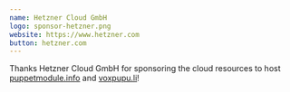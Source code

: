 ```yaml
---
name: Hetzner Cloud GmbH
logo: sponsor-hetzner.png
website: https://www.hetzner.com
button: hetzner.com
---
```


Thanks Hetzner Cloud GmbH for sponsoring the cloud resources to host [puppetmodule.info](https://www.puppetmodule.info) and [voxpupu.li](https://voxpupu.li)!
